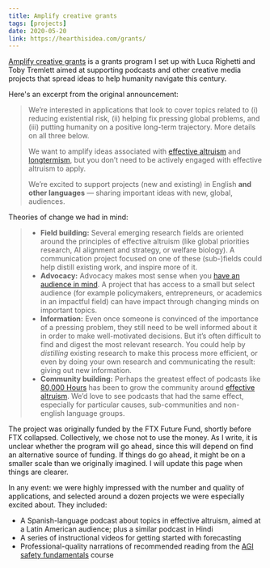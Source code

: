 ```yaml
---
title: Amplify creative grants
tags: [projects]
date: 2020-05-20
link: https://hearthisidea.com/grants/
---
```


[Amplify creative grants](https://hearthisidea.com/grants/) is a grants program I set up with Luca Righetti and Toby Tremlett aimed at supporting podcasts and other creative media projects that spread ideas to help humanity navigate this century.

Here's an excerpt from the original announcement:

> We’re interested in applications that look to cover topics related to (i) reducing existential risk, (ii) helping fix pressing global problems, and (iii) putting humanity on a positive long-term trajectory. More details on all three below.
>
> We want to amplify ideas associated with [effective altruism](https://www.effectivealtruism.org/) and [longtermism](https://longtermism.com/), but you don’t need to be actively engaged with effective altruism to apply.
>
> We’re excited to support projects (new and existing) in English **and other languages** — sharing important ideas with new, global, audiences.

Theories of change we had in mind:

> - **Field building:** Several emerging research fields are oriented around the principles of effective altruism (like global priorities research, AI alignment and strategy, or welfare biology). A communication project focused on one of these (sub-)fields could help distill existing work, and inspire more of it.
> - **Advocacy:** Advocacy makes most sense when you [have an audience in mind](https://kk.org/thetechnium/1000-true-fans/). A project that has access to a small but select audience (for example policymakers, entrepreneurs, or academics in an impactful field) can have impact through changing minds on important topics. 
> - **Information:** Even once someone is convinced of the importance of a pressing problem, they still need to be well informed about it in order to make well-motivated decisions. But it’s often difficult to find and digest the most relevant research. You could help by *distilling* existing research to make this process more efficient, or even by doing your own research and communicating the result: giving out new information.
> - **Community building:** Perhaps the greatest effect of podcasts like [80,000 Hours](https://80000hours.org/podcast/) has been to grow the community around [effective altruism](https://www.effectivealtruism.org/). We’d love to see podcasts that had the same effect, especially for particular causes, sub-communities and non-english language groups.

The project was originally funded by the FTX Future Fund, shortly before FTX collapsed. Collectively, we chose not to use the money. As I write, it is unclear whether the program will go ahead, since this will depend on find an alternative source of funding. If things do go ahead, it might be on a smaller scale than we originally imagined. I will update this page when things are clearer.

In any event: we were highly impressed with the number and quality of applications, and selected around a dozen projects we were especially excited about. They included:

- A Spanish-language podcast about topics in effective altruism, aimed at a Latin American audience; plus a similar podcast in Hindi
- A series of instructional videos for getting started with forecasting
- Professional-quality narrations of recommended reading from the [AGI safety fundamentals](https://www.agisafetyfundamentals.com/ai-alignment-curriculum) course